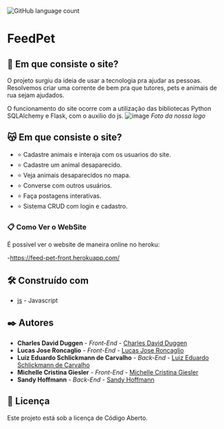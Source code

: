 <img alt="GitHub language count" src="https://img.shields.io/npm/v/npm.svg?logo=nodedotjs">
<h1>FeedPet</h1>

## 🚀 Em que consiste o site?

O projeto surgiu da ideia de usar a tecnologia pra ajudar as pessoas. Resolvemos criar uma corrente de bem pra que tutores, pets e animais de rua sejam ajudados. 

O funcionamento do site ocorre com a utilização das bibliotecas Python SQLAlchemy  e Flask, com o auxilio do js.
![image](https://i.imgur.com/rsUpwDc.png)
<i>Foto da nossa logo</i>

## :kissing_cat: Em que consiste o site?

* :star: Cadastre animais e interaja com os usuarios do site.
* :star: Cadastre um animal desaparecido.
* :star: Veja animais desaparecidos no mapa.
* :star: Converse com outros usuários.
* :star: Faça postagens interativas.
* :star: Sistema CRUD com login e cadastro.


### 📋 Como Ver o WebSite

É possivel ver o website de maneira online no heroku:

  -https://feed-pet-front.herokuapp.com/
        
## 🛠️ Construído com

* [js](https://developer.mozilla.org/pt-BR/docs/Web/JavaScript) - Javascript

## ✒️ Autores

* **Charles David Duggen** - *Front-End* - [Charles David Duggen](https://github.com/chalamisterio)
* **Lucas Jose Roncaglio** - *Front-End* - [Lucas Jose Roncaglio](https://github.com/LucasJoseRoncaglio)
* **Luiz Eduardo Schlickmann de Carvalho** - *Back-End* - [Luiz Eduardo Schlickmann de Carvalho](https://github.com/Luiz-esc)
* **Michelle Cristina Giesler** - *Front-End* - [Michelle Cristina Giesler](https://github.com/mihcgieseler)
* **Sandy Hoffmann** - *Back-End* - [Sandy Hoffmann](https://github.com/SandyHoffmann)

## 📄 Licença

Este projeto está sob a licença de Código Aberto.
